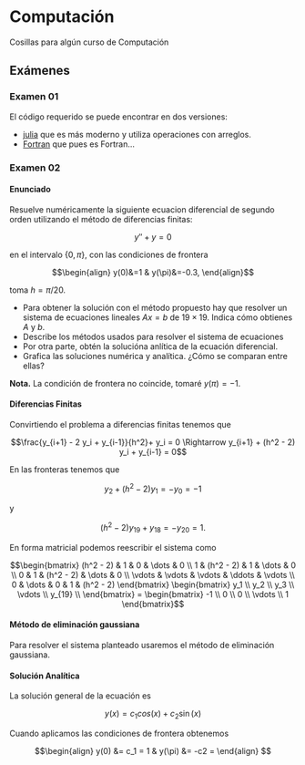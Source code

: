 # Computación

Cosillas para algún curso de Computación

## Exámenes

### Examen 01

El código requerido se puede encontrar en dos versiones:

- [julia](./examen-01.jl) que es más moderno y utiliza operaciones con arreglos.
- [Fortran](./examen-01.f90) que pues es Fortran...

### Examen 02

#### Enunciado

Resuelve numéricamente la siguiente ecuacion diferencial de segundo orden utilizando
el método de diferencias finitas:

```math
y'' + y = 0
```

en el intervalo $`\{0,\pi\}`$, con las condiciones de frontera 

```math
\begin{align}
y(0)&=1 & y(\pi)&=-0.3,
\end{align}
```

toma $`h=\pi/20`$.

- Para obtener la solución con el método propuesto hay que resolver un sistema
de ecuaciones lineales $`Ax=b`$ de $`19\times19`$. Indica cómo obtienes $`A`$ y
$`b`$.
- Describe los métodos usados para resolver el sistema de ecuaciones
- Por otra parte, obtén la solucióna anlítica de la ecuación diferencial.
- Grafica las soluciones numérica y analítica. ¿Cómo se comparan entre ellas?

**Nota.** La condición de frontera no coincide, tomaré $`y(\pi) = -1`$.

#### Diferencias Finitas

Convirtiendo el problema a diferencias finitas tenemos que

```math
\frac{y_{i+1} - 2 y_i + y_{i-1}}{h^2}+ y_i = 0
\Rightarrow
y_{i+1} + (h^2 - 2) y_i + y_{i-1} = 0
```

En las fronteras tenemos que

```math
y_2 + (h^2 - 2) y_1 = -y_0 = -1
```

y

```math
(h^2 - 2) y_{19} + y_{18} = -y_{20} = 1.
```

En forma matricial podemos reescribir el sistema como

```math
\begin{bmatrix}
(h^2 - 2) & 1 & 0 & \dots & 0 \\
1 & (h^2 - 2) & 1 & \dots & 0 \\
0 & 1 & (h^2 - 2) & \dots & 0 \\
\vdots & \vdots & \vdots & \ddots & \vdots \\
0 & \dots & 0 & 1 & (h^2 - 2)
\end{bmatrix}
\begin{bmatrix}
y_1 \\
y_2 \\
y_3 \\
\vdots \\
y_{19} \\
\end{bmatrix}
=
\begin{bmatrix}
-1 \\
0 \\
0 \\
\vdots \\
1
\end{bmatrix}
```

#### Método de eliminación gaussiana

Para resolver el sistema planteado usaremos el método de eliminación gaussiana.

#### Solución Analítica

La solución general de la ecuación es

```math
y(x) = c_1 cos(x) + c_2\sin(x) 
```

Cuando aplicamos las condiciones de frontera obtenemos

```math
\begin{align}
y(0) &= c_1 = 1 &  y(\pi) &= -c2 = 
\end{align}
